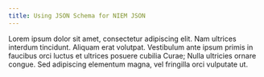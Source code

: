 ```yaml
---
title: Using JSON Schema for NIEM JSON
---
```


Lorem ipsum dolor sit amet, consectetur adipiscing elit. Nam ultrices interdum
tincidunt. Aliquam erat volutpat. Vestibulum ante ipsum primis in faucibus orci
luctus et ultrices posuere cubilia Curae; Nulla ultricies ornare congue. Sed
adipiscing elementum magna, vel fringilla orci vulputate ut.
